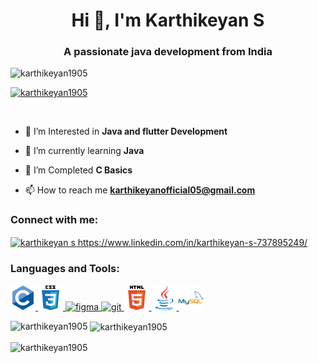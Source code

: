<h1 align="center">Hi 👋, I'm Karthikeyan S</h1>
<h3 align="center">A passionate java development from India</h3>

<p align="left"> <img src="https://komarev.com/ghpvc/?username=karthikeyan1905&label=Profile%20views&color=0e75b6&style=flat" alt="karthikeyan1905" /> </p>

<p align="left"> <a href="https://github.com/ryo-ma/github-profile-trophy"><img src="https://github-profile-trophy.vercel.app/?username=karthikeyan1905" alt="karthikeyan1905" /></a> </p>

<p align="left"> <a href="https://twitter.com/" target="blank"><img src="https://img.shields.io/twitter/follow/?logo=twitter&style=for-the-badge" alt="" /></a> </p>

- 🔭 I’m Interested in **Java and flutter Development**

- 🌱 I’m currently learning **Java**

- 🤝 I’m Completed **C Basics**

- 📫 How to reach me **karthikeyanofficial05@gmail.com**

<h3 align="left">Connect with me:</h3>
<p align="left">
<a href="https://linkedin.com/in/karthikeyan s https://www.linkedin.com/in/karthikeyan-s-737895249/" target="blank"><img align="center" src="https://raw.githubusercontent.com/rahuldkjain/github-profile-readme-generator/master/src/images/icons/Social/linked-in-alt.svg" alt="karthikeyan s https://www.linkedin.com/in/karthikeyan-s-737895249/" height="30" width="40" /></a>
</p>

<h3 align="left">Languages and Tools:</h3>
<p align="left"> <a href="https://www.cprogramming.com/" target="_blank" rel="noreferrer"> <img src="https://raw.githubusercontent.com/devicons/devicon/master/icons/c/c-original.svg" alt="c" width="40" height="40"/> </a> <a href="https://www.w3schools.com/css/" target="_blank" rel="noreferrer"> <img src="https://raw.githubusercontent.com/devicons/devicon/master/icons/css3/css3-original-wordmark.svg" alt="css3" width="40" height="40"/> </a> <a href="https://www.figma.com/" target="_blank" rel="noreferrer"> <img src="https://www.vectorlogo.zone/logos/figma/figma-icon.svg" alt="figma" width="40" height="40"/> </a> <a href="https://git-scm.com/" target="_blank" rel="noreferrer"> <img src="https://www.vectorlogo.zone/logos/git-scm/git-scm-icon.svg" alt="git" width="40" height="40"/> </a> <a href="https://www.w3.org/html/" target="_blank" rel="noreferrer"> <img src="https://raw.githubusercontent.com/devicons/devicon/master/icons/html5/html5-original-wordmark.svg" alt="html5" width="40" height="40"/> </a> <a href="https://www.java.com" target="_blank" rel="noreferrer"> <img src="https://raw.githubusercontent.com/devicons/devicon/master/icons/java/java-original.svg" alt="java" width="40" height="40"/> </a> <a href="https://www.mysql.com/" target="_blank" rel="noreferrer"> <img src="https://raw.githubusercontent.com/devicons/devicon/master/icons/mysql/mysql-original-wordmark.svg" alt="mysql" width="40" height="40"/> </a> </p>

<p><img align="left" src="https://github-readme-stats.vercel.app/api/top-langs?username=karthikeyan1905&show_icons=true&locale=en&layout=compact" alt="karthikeyan1905" /></p>

<p>&nbsp;<img align="center" src="https://github-readme-stats.vercel.app/api?username=karthikeyan1905&show_icons=true&locale=en" alt="karthikeyan1905" /></p>

<p><img align="center" src="https://github-readme-streak-stats.herokuapp.com/?user=karthikeyan1905&" alt="karthikeyan1905" /></p>

